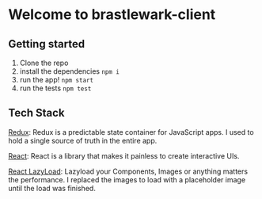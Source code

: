 # Welcome to brastlewark-client

## Getting started

1. Clone the repo
2. install the dependencies `npm i`
3. run the app! `npm start`
4. run the tests `npm test`

## Tech Stack

[Redux](https://redux.js.org/): Redux is a predictable state container for JavaScript apps. I used to hold a single source of truth in the entire app.

[React](http://reactjs.org): React is a library that makes it painless to create interactive UIs.

[React LazyLoad](https://www.npmjs.com/package/react-lazyload): Lazyload your Components, Images or anything matters the performance. I replaced the images to load with a placeholder image until the load was finished.
